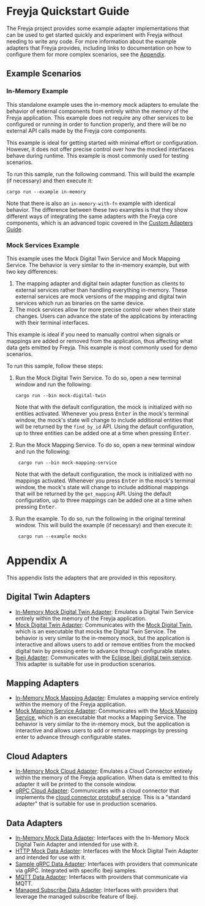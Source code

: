 <!-- language-all: shell -->
# Freyja Quickstart Guide

The Freyja project provides some example adapter implementations that can be used to get started quickly and experiment with Freyja without needing to write any code. For more information about the example adapters that Freyja provides, including links to documentation on how to configure them for more complex scenarios, see the [Appendix](#appendix-a).

## Example Scenarios

### In-Memory Example

This standalone example uses the in-memory mock adapters to emulate the behavior of external components from entirely within the memory of the Freyja application. This example does not require any other services to be configured or running in order to function properly, and there will be no external API calls made by the Freyja core components.

This example is ideal for getting started with minimal effort or configuration. However, it does not offer precise control over how the mocked interfaces behave during runtime. This example is most commonly used for testing scenarios.

To run this sample, run the following command. This will build the example (if necessary) and then execute it:

```shell
cargo run --example in-memory
```

Note that there is also an `in-memory-with-fn` example with identical behavior. The difference between these two examples is that they show different ways of integrating the same adapters with the Freyja core components, which is an advanced topic covered in the [Custom Adapters Guide](./custom-adapters.md).

### Mock Services Example

This example uses the Mock Digital Twin Service and Mock Mapping Service. The behavior is very similar to the in-memory example, but with two key differences:

1. The mapping adapter and digital twin adapter function as clients to external services rather than handling everything in-memory. These external services are mock versions of the mapping and digital twin services which run as binaries on the same device.
1. The mock services allow for more precise control over when their state changes. Users can advance the state of the applications by interacting with their terminal interfaces.

This example is ideal if you need to manually control when signals or mappings are added or removed from the application, thus affecting what data gets emitted by Freyja. This example is most commonly used for demo scenarios.

To run this sample, follow these steps:

1. Run the Mock Digital Twin Service. To do so, open a new terminal window and run the following:

       cargo run --bin mock-digital-twin

    Note that with the default configuration, the mock is initialized with no entities activated. Whenever you press <kbd>Enter</kbd> in the mock's terminal window, the mock's state will change to include additional entities that will be returned by the `find_by_id` API. Using the default configuration, up to three entities can be added one at a time when pressing <kbd>Enter</kbd>.

1. Run the Mock Mapping Service. To do so, open a new terminal window and run the following:

        cargo run --bin mock-mapping-service

    Note that with the default configuration, the mock is initialized with no mappings activated. Whenever you press <kbd>Enter</kbd> in the mock's terminal window, the mock's state will change to include additional mappings that will be returned by the `get_mapping` API. Using the default configuration, up to three mappings can be added one at a time when pressing <kbd>Enter</kbd>.

1. Run the example. To do so, run the following in the original terminal window. This will build the example (if necessary) and then execute it:

        cargo run --example mocks

# Appendix A

This appendix lists the adapters that are provided in this repository.

## Digital Twin Adapters

- [In-Memory Mock Digital Twin Adapter](../../adapters/digital_twin/in_memory_mock_digital_twin_adapter/README.md): Emulates a Digital Twin Service entirely within the memory of the Freyja application.
- [Mock Digital Twin Adapter](../../adapters/digital_twin/mock_digital_twin_adapter/README.md): Communicates with the [Mock Digital Twin](../../mocks/mock_digital_twin/README.md), which is an executable that mocks the Digital Twin Service. The behavior is very similar to the in-memory mock, but the application is interactive and allows users to add or remove entities from the mocked digital twin by pressing enter to advance through configurable states.
- [Ibeji Adapter](../../adapters/digital_twin/ibeji_adapter/README.md): Communicates with the [Eclipse Ibeji digital twin service](https://github.com/eclipse-ibeji/ibeji/). This adapter is suitable for use in production scenarios.

## Mapping Adapters

- [In-Memory Mock Mapping Adapter](../../adapters/mapping/in_memory_mock_mapping_adapter/README.md): Emulates a mapping service entirely within the memory of the Freyja application.
- [Mock Mapping Service Adapter](../../adapters/mapping/mock_mapping_service_adapter/README.md): Communicates with the [Mock Mapping Service](../../mocks/mock_mapping_service/README.md), which is an executable that mocks a Mapping Service. The behavior is very similar to the in-memory mock, but the application is interactive and allows users to add or remove mappings by pressing enter to advance through configurable states.

## Cloud Adapters

- [In-Memory Mock Cloud Adapter](../../adapters/cloud/in_memory_mock_cloud_adapter/README.md): Emulates a Cloud Connector entirely within the memory of the Freyja application. When data is emitted to this adapter it will be printed to the console window.
- [gRPC Cloud Adapter](../../adapters/cloud/grpc_cloud_adapter/README.md): Communicates with a cloud connector that implements the [cloud connector protobuf service](../../interfaces/cloud_connector/v1/cloud_connector.proto). This is a "standard adapter" that is suitable for use in production scenarios.

## Data Adapters

- [In-Memory Mock Data Adapter](../../adapters/data/in_memory_mock_data_adapter/README.md): Interfaces with the In-Memory Mock Digital Twin Adapter and intended for use with it.
- [HTTP Mock Data Adapter](../../adapters/data/http_mock_data_adapter/README.md): Interfaces with the Mock Digital Twin Adapter and intended for use with it.
- [Sample gRPC Data Adapter](../../adapters/data/sample_grpc_data_adapter/README.md): Interfaces with providers that communicate via gRPC. Integrated with specific Ibeji samples.
- [MQTT Data Adapter](../../adapters/data/mqtt_data_adapter/README.md): Interfaces with providers that communicate via MQTT.
- [Managed Subscribe Data Adapter](../../adapters/data/managed_subscribe_data_adapter/README.md): Interfaces with providers that leverage the managed subscribe feature of Ibeji.
